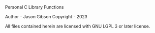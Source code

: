 Personal C Library Functions

Author - Jason Gibson
Copyright - 2023

All files contained herein are licensed with GNU LGPL 3 or later license.

